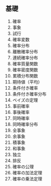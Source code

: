 ## 基礎

1. 確率
2. 事象
3. 試行
4. 確率変数
5. 確率分布
6. 離散確率分布
7. 連続確率分布
8. 確率質量関数
9. 確率密度関数
10. 累積分布関数
11. 期待値（平均）
12. 条件付き確率
13. 条件付き確率分布
14. ベイズの定理
15. 事前確率
16. 事後確率
17. 同時確率
18. 同時確率分布
19. 全事象
20. 余事象
21. 積事象
22. 和事象
23. 独立
24. 排反
25. 確率の公理
26. 確率の加法定理
27. 確率の乗法定理
